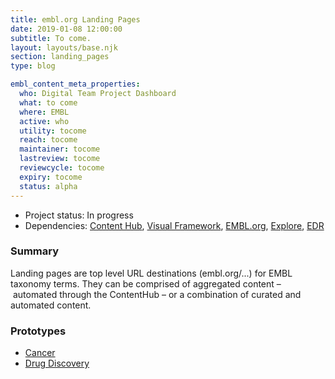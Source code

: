 ```yaml
---
title: embl.org Landing Pages
date: 2019-01-08 12:00:00
subtitle: To come.
layout: layouts/base.njk
section: landing_pages
type: blog

embl_content_meta_properties:
  who: Digital Team Project Dashboard
  what: to come
  where: EMBL
  active: who
  utility: tocome
  reach: tocome
  maintainer: tocome
  lastreview: tocome
  reviewcycle: tocome
  expiry: tocome
  status: alpha
---
```


- Project status: In progress
- Dependencies: [Content Hub](content-hub.html), [Visual Framework](visual-framework.html), [EMBL.org](embl-org.html), [Explore](explore.html), [EDR](edr.html)

### Summary
Landing pages are top level URL destinations (embl.org/...) for EMBL taxonomy terms. They can be comprised of aggregated content – automated through the ContentHub – or a combination of curated and automated content.

### Prototypes
- [Cancer](https://dev.beta.embl.org/topics/cancer/)
- [Drug Discovery](https://dev.beta.embl.org/topics/drug-discovery/)
